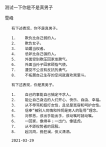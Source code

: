 测试一下你是不是真男子

雪峰

       有下述表现，你不是真男子。

       1.    欺负比自己弱的人。
       2.    欺负女子。
       3.    谄媚当权者。
       4.    忌妒比自己强的人。
       5.    外面受到欺压回家发脾气。
       6.    外面当孙子回家颐指气使。
       7.    遭受不公没有反抗的勇气。
       8.    不拓展自己生存的空间就喜欢窝里斗。

       有下述表现，你是真男子。

       1.    自己的事能自己搞定不求人。
       2.    能让自己身边的人们开心、快乐、自由、幸福。
       3.    从不辱骂和殴打女性，且总是宽容和呵护女性。
       4.    信奉“被别人同情和怜悯是男人的耻辱”理念。
       5.    对邪恶，该出手能出手，该动嘴时就动嘴。
       6.    一回家，像绵羊；一出门，像猛虎。
       7.    从不舔权势者的屁股。
       8.    起沉疴，挽狂澜，侠义潇洒。

       2021-03-29



